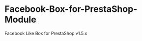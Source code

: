 Facebook-Box-for-PrestaShop-Module
==================================

Facebook Like Box for PrestaShop v1.5.x
